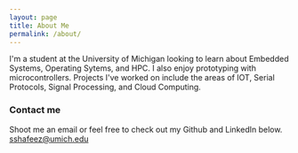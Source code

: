 ```yaml
---
layout: page
title: About Me
permalink: /about/
---
```


I'm a student at the University of Michigan looking to learn about Embedded Systems, Operating Sytems, and HPC. I also enjoy prototyping with microcontrollers. Projects I've worked on include the areas of IOT, Serial Protocols, Signal Processing, and Cloud Computing.

### Contact me
Shoot me an email or feel free to check out my Github and LinkedIn below.
[sshafeez@umich.edu](mailto:sshafeez@umich.edu)
